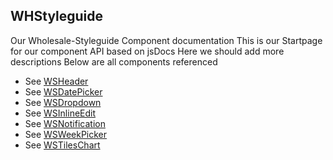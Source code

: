 <!-- Generated by documentation.js. Update this documentation by updating the source code. -->

## WHStyleguide

Our Wholesale-Styleguide Component documentation
This is our Startpage for our component API
based on jsDocs
Here we should add more descriptions
Below are all components referenced

-   See [WSHeader](ws-header/ws-header.md)
-   See [WSDatePicker](ws-date-picker/ws-date-picker.md)
-   See [WSDropdown](ws-dropdown/ws-dropdown.md)
-   See [WSInlineEdit](ws-inline-edit/ws-inline-edit.md)
-   See [WSNotification](ws-notification/ws-notification.md)
-   See [WSWeekPicker](ws-week-picker/ws-week-picker.md)
-   See [WSTilesChart](ws-tiles-chart/ws-tiles-chart.md)
